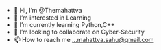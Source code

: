 - 👋 Hi, I’m @Themahattva
- 👀 I’m interested in Learning 
- 🌱 I’m currently learning Python,C++
- 💞️ I’m looking to collaborate on Cyber-Security
- 📫 How to reach me ...mahattva.sahu@gmail.com

<!---
Themahattva/Themahattva is a ✨ special ✨ repository because its `README.md` (this file) appears on your GitHub profile.
You can click the Preview link to take a look at your changes.
--->
